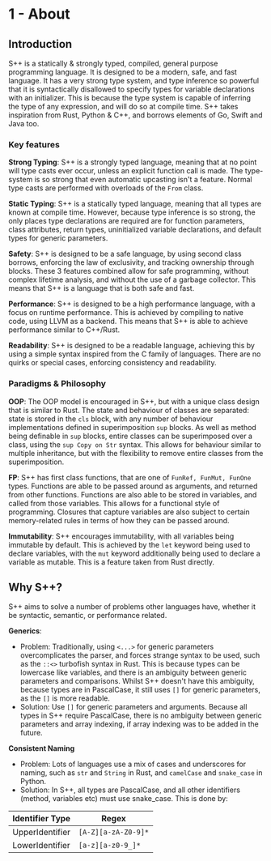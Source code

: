 # 1 - About

## Introduction
S++ is a statically & strongly typed, compiled, general purpose programming language. It is designed to be a modern,
safe, and fast language. It has a very strong type system, and type inference so powerful that it is syntactically
disallowed to specify types for variable declarations with an initializer. This is because the type system is capable
of inferring the type of any expression, and will do so at compile time. S++ takes inspiration from Rust, Python & C++,
and borrows elements of Go, Swift and Java too.

### Key features
**Strong Typing**: S++ is a strongly typed language, meaning that at no point will type casts ever occur, unless an
explicit function call is made. The type-system is so strong that even automatic upcasting isn't a feature. Normal type
casts are performed with overloads of the `From` class.

**Static Typing**: S++ is a statically typed language, meaning that all types are known at compile time. However,
because type inference is so strong, the only places type declarations are required are for function parameters, class
attributes, return types, uninitialized variable declarations, and default types for generic parameters.

**Safety**: S++ is designed to be a safe language, by using second class borrows, enforcing the law of exclusivity, and
tracking ownership through blocks. These 3 features combined allow for safe programming, without complex lifetime
analysis, and without the use of a garbage collector. This means that S++ is a language that is both safe and fast.

**Performance**: S++ is designed to be a high performance language, with a focus on runtime performance. This is
achieved by compiling to native code, using LLVM as a backend. This means that S++ is able to achieve performance
similar to C++/Rust.

**Readability**: S++ is designed to be a readable language, achieving this by using a simple syntax inspired from the C
family of languages. There are no quirks or special cases, enforcing consistency and readability.

### Paradigms & Philosophy

**OOP**: The OOP model is encouraged in S++, but with a unique class design that is similar to Rust. The state and
behaviour of classes are separated: state is stored in the `cls` block, with any number of behaviour implementations
defined in superimposition `sup` blocks. As well as method being definable in `sup` blocks, entire classes can be
superimposed over a class, using the `sup Copy on Str` syntax. This allows for behaviour similar to multiple
inheritance, but with the flexibility to remove entire classes from the superimposition.

**FP**: S++ has first class functions, that are one of `FunRef, FunMut, FunOne` types. Functions are able to be passed
around as arguments, and returned from other functions. Functions are also able to be stored in variables, and called
from those variables. This allows for a functional style of programming. Closures that capture variables are also
subject to certain memory-related rules in terms of how they can be passed around.

**Immutability**: S++ encourages immutability, with all variables being immutable by default. This is achieved by the
`let` keyword being used to declare variables, with the `mut` keyword additionally being used to declare a variable as
mutable. This is a feature taken from Rust directly.

## Why S++?

S++ aims to solve a number of problems other languages have, whether it be syntactic, semantic, or performance related.

**Generics**:
- Problem: Traditionally, using `<...>` for generic parameters overcomplicates the parser, and forces strange syntax to
  be used, such as the `::<>` turbofish syntax in Rust. This is because types can be lowercase like variables, and there
  is an ambiguity between generic parameters and comparisons. Whilst S++ doesn't have this ambiguity, because types are
  in PascalCase, it still uses `[]` for generic parameters, as the `[]` is more readable.
- Solution: Use `[]` for generic parameters and arguments. Because all types in S++ require PascalCase, there is no
  ambiguity between generic parameters and array indexing, if array indexing was to be added in the future.

**Consistent Naming**
- Problem: Lots of languages use a mix of cases and underscores for naming, such as `str` and `String` in Rust, and
  `camelCase` and `snake_case` in Python.
- Solution: In S++, all types are PascalCase, and all other identifiers (method, variables
  etc) must use snake_case. This is done by:

| Identifier Type | Regex               |
|-----------------|---------------------|
| UpperIdentifier | `[A-Z][a-zA-Z0-9]*` |
| LowerIdentifier | `[a-z][a-z0-9_]*`   |
